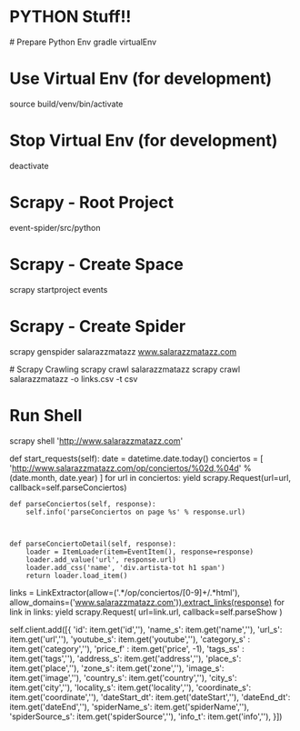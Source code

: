 # PYTHON Stuff!!

# Prepare Python Env
gradle virtualEnv

# Use Virtual Env (for development)
source build/venv/bin/activate

# Stop Virtual Env (for development)
deactivate

# Scrapy - Root Project
event-spider/src/python

# Scrapy - Create Space
scrapy startproject events

# Scrapy - Create Spider
scrapy genspider salarazzmatazz www.salarazzmatazz.com

# Scrapy Crawling
scrapy crawl salarazzmatazz
scrapy crawl salarazzmatazz -o links.csv -t csv

# Run Shell
scrapy shell 'http://www.salarazzmatazz.com'

 def start_requests(self):
    	date = datetime.date.today()
        conciertos = [
            'http://www.salarazzmatazz.com/op/conciertos/%02d,%04d' % (date.month, date.year)
        ]
        for url in conciertos:
            yield scrapy.Request(url=url, callback=self.parseConciertos)


    def parseConciertos(self, response):
        self.info('parseConciertos on page %s' % response.url)
        


    def parseConciertoDetail(self, response):    
        loader = ItemLoader(item=EventItem(), response=response)
        loader.add_value('url', response.url)
        loader.add_css('name', 'div.artista-tot h1 span')
        return loader.load_item()

links = LinkExtractor(allow=('.*/op/conciertos/[0-9]+/.*html'), allow_domains=('www.salarazzmatazz.com')).extract_links(response)
        for link in links:
            yield scrapy.Request(
                url=link.url, 
                callback=self.parseShow
            )


self.client.add([{
            'id': item.get('id',''),
            'name_s': item.get('name',''),
            'url_s': item.get('url',''),
            'youtube_s': item.get('youtube',''),
            'category_s' : item.get('category',''),
            'price_f' : item.get('price', -1),
            'tags_ss' : item.get('tags',''),
            'address_s': item.get('address',''),
            'place_s': item.get('place',''),
            'zone_s': item.get('zone',''),
            'image_s': item.get('image',''),
            'country_s': item.get('country',''),
            'city_s': item.get('city',''),
            'locality_s': item.get('locality',''),
            'coordinate_s': item.get('coordinate',''),
            'dateStart_dt': item.get('dateStart',''),
            'dateEnd_dt': item.get('dateEnd',''),
            'spiderName_s': item.get('spiderName',''),
            'spiderSource_s': item.get('spiderSource',''),
            'info_t': item.get('info',''),
        }])
